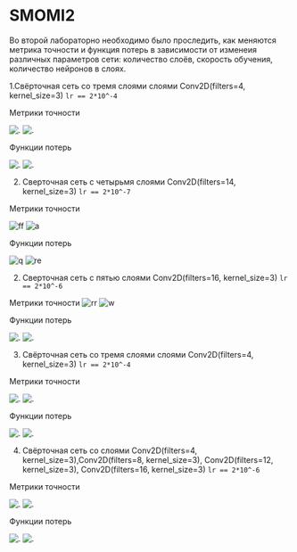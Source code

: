 # SMOMI2
Во второй лабораторно необходимо было проследить, как меняются метрика точности и функция потерь в зависимости от изменеия различных параметров сети: количество слоёв, скорость обучения, количество нейронов в слоях.

1.Свёрточная сеть со тремя слоями слоями Conv2D(filters=4, kernel_size=3)
``` lr == 2*10^-4 ```

Метрики точности

![.](https://github.com/VictoriaIL/SMOMI2/blob/master/train/A_4_train.PNG)
![.](https://github.com/VictoriaIL/SMOMI2/blob/master/test/A_4.PNG) 

Функции потерь

![.](https://github.com/VictoriaIL/SMOMI2/blob/master/train/L_4_train.PNG)
![.](https://github.com/VictoriaIL/SMOMI2/blob/master/test/L_4.PNG) 
 
2. Сверточная сеть с четырьмя слоями Conv2D(filters=14, kernel_size=3)
``` lr == 2*10^-7 ```

Метрики точности

![ff](https://github.com/VictoriaIL/SMOMI2/blob/master/train/A_1_train.PNG)
![a](https://github.com/VictoriaIL/SMOMI2/blob/master/test/A_1.PNG)

Функции потерь

![q](https://github.com/VictoriaIL/SMOMI2/blob/master/train/L_1_train.PNG)
![re](https://github.com/VictoriaIL/SMOMI2/blob/master/test/L_1.PNG)

2. Сверточная сеть с пятью слоями Conv2D(filters=16, kernel_size=3)
``` lr == 2*10^-6 ```

Метрики точности 
![rr](https://github.com/VictoriaIL/SMOMI2/blob/master/train/A_2_train.PNG)
![w](https://github.com/VictoriaIL/SMOMI2/blob/master/test/A_2.PNG)

Функции потерь

![.](https://github.com/VictoriaIL/SMOMI2/blob/master/train/L_2_train.PNG)
![.](https://github.com/VictoriaIL/SMOMI2/blob/master/test/L_2.PNG)
 
3. Свёрточная сеть со тремя слоями слоями Conv2D(filters=4, kernel_size=3)
``` lr == 2*10^-4 ```

Метрики точности

![.](https://github.com/VictoriaIL/SMOMI2/blob/master/train/A_4_train.PNG)
![.](https://github.com/VictoriaIL/SMOMI2/blob/master/test/A_4.PNG)

Функции потерь

![.](https://github.com/VictoriaIL/SMOMI2/blob/master/train/L_4_train.PNG)
![.](https://github.com/VictoriaIL/SMOMI2/blob/master/test/L_4.PNG)

4. Свёрточная сеть со слоями Conv2D(filters=4, kernel_size=3),Conv2D(filters=8, kernel_size=3), Conv2D(filters=12, kernel_size=3),
Conv2D(filters=16, kernel_size=3)
``` lr == 2*10^-6 ```

Метрики точности

![.](https://github.com/VictoriaIL/SMOMI2/blob/master/train/A_3_train.PNG)
![.](https://github.com/VictoriaIL/SMOMI2/blob/master/test/A_3.PNG)

Функции потерь

![.](https://github.com/VictoriaIL/SMOMI2/blob/master/train/L_3_train.PNG)
![.](https://github.com/VictoriaIL/SMOMI2/blob/master/test/L_3.PNG)








